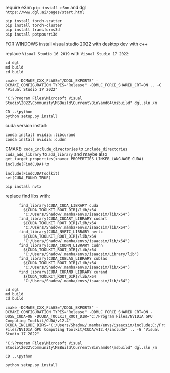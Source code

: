 require e3nn `pip install e3nn` and dgl `https://www.dgl.ai/pages/start.html`


```
pip install torch-scatter
pip install torch-cluster
pip install transforms3d
pip install potpourri3d
```

FOR WINDOWS
install visual studio 2022 with desktop dev with c++

replace `Visual Studio 16 2019` with `Visual Studio 17 2022`

```
cd dgl
md build
cd build

cmake -DCMAKE_CXX_FLAGS="/DDGL_EXPORTS" -DCMAKE_CONFIGURATION_TYPES="Release" -DDMLC_FORCE_SHARED_CRT=ON .. -G "Visual Studio 17 2022"

"C:\Program Files\Microsoft Visual Studio\2022\Community\MSBuild\Current\Bin\amd64\msbuild" dgl.sln /m

CD ..\python
python setup.py install
```










cuda version install:

```
conda install nvidia::libcurand
conda install nvidia::cudnn

```


CMAKE:
`cuda_include_directories` to `include_directories`
`cuda_add_library` to `add_library` and maybe also `get_target_properties(<name> PROPERTIES LINKER_LANGUAGE CUDA)`
`include(FindCUDA)` to 
```
include(FindCUDAToolkit)
set(CUDA_FOUND TRUE)
```

`pip install nvtx`

replace find libs with:
```
      find_library(CUDA_CUDA_LIBRARY cuda
        ${CUDA_TOOLKIT_ROOT_DIR}/lib/x64
        "C:/Users/Shadow/.mamba/envs/isaacsim/lib/x64")
      find_library(CUDA_CUDART_LIBRARY cudart
        ${CUDA_TOOLKIT_ROOT_DIR}/lib/x64
        "C:/Users/Shadow/.mamba/envs/isaacsim/lib/x64")
      find_library(CUDA_NVRTC_LIBRARY nvrtc
        ${CUDA_TOOLKIT_ROOT_DIR}/lib/x64
        "C:/Users/Shadow/.mamba/envs/isaacsim/lib/x64")
      find_library(CUDA_CUDNN_LIBRARY cudnn
        ${CUDA_TOOLKIT_ROOT_DIR}/lib/x64
        "C:/Users/Shadow/.mamba/envs/isaacsim/Library/lib")
      find_library(CUDA_CUBLAS_LIBRARY cublas
        ${CUDA_TOOLKIT_ROOT_DIR}/lib/x64
        "C:/Users/Shadow/.mamba/envs/isaacsim/lib/x64")
      find_library(CUDA_CURAND_LIBRARY curand
        ${CUDA_TOOLKIT_ROOT_DIR}/lib/x64
        "C:/Users/Shadow/.mamba/envs/isaacsim/lib/x64")
```


```
cd dgl
md build
cd build

cmake -DCMAKE_CXX_FLAGS="/DDGL_EXPORTS" -DCMAKE_CONFIGURATION_TYPES="Release" -DDMLC_FORCE_SHARED_CRT=ON -DUSE_CUDA=ON -DCUDA_TOOLKIT_ROOT_DIR="C:/Program Files/NVIDIA GPU Computing Toolkit/CUDA/v12.4" -DCUDA_INCLUDE_DIRS="C:/Users/Shadow/.mamba/envs/isaacsim/include;C:/Program Files/NVIDIA GPU Computing Toolkit/CUDA/v12.4/include" .. -G "Visual Studio 17 2022"

"C:\Program Files\Microsoft Visual Studio\2022\Community\MSBuild\Current\Bin\amd64\msbuild" dgl.sln /m

CD ..\python

python setup.py install
```






